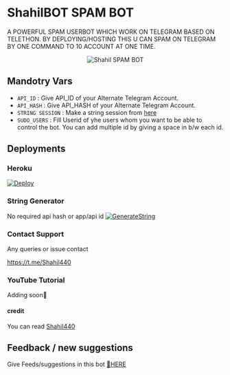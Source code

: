 # ShahilBOT SPAM BOT 
A POWERFUL SPAM USERBOT WHICH WORK ON TELEGRAM BASED ON TELETHON. BY DEPLOYING/HOSTING THIS U CAN SPAM ON TELEGRAM BY ONE COMMAND TO 10 ACCOUNT AT ONE TIME.

<p align="center">
  <img src="https://telegra.ph/file/fc22cb568f8e82f574109.jpg" alt="Shahil SPAM BOT">
</p>


## Mandotry Vars 

   - `API_ID` :  Give API_ID of your Alternate Telegram Account.
   - `API_HASH` :  Give API_HASH of your Alternate Telegram Account.
   - `STRING SESSION` :  Make a string session from [here](https://replit.com/@Kartikpro/KINGBOT-STRING#main.py)
   - `SUDO_USERS` :  Fill Userid of yhe users whom you want to be able to control the bot. You can add multiple id by giving a space in b/w each id.


## Deployments

### Heroku

[![Deploy](https://www.herokucdn.com/deploy/button.svg)](https://dashboard.heroku.com/new?button-url=https%3A%2F%2Fgithub.com%2Fshoaib910385%2FTelegramUserBot&template=https%3A%2F%2Fgithub.com%2Fshoaib910385%2FTelegramUserBot)

### String Generator
No required api hash or app/api id
[![GenerateString](https://img.shields.io/badge/repl.it-generateString-yellowgreen)](https://replit.com/@Kartikpro/KINGBOT-STRING#main.py)


### Contact Support
Any queries or issue contact 

https://t.me/Shahil440

### YouTube Tutorial

Adding soon👀


#### credit
You can read
[Shahil440](https://t.me/Shahil440)

## Feedback / new suggestions

Give Feeds/suggestions in this bot [🚀HERE](https://t.me/KINGBOT_feedbackbot)
